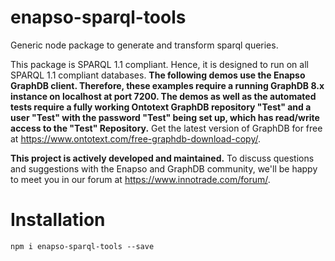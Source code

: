 # enapso-sparql-tools
Generic node package to generate and transform sparql queries.

This package is SPARQL 1.1 compliant. Hence, it is designed to run on all SPARQL 1.1 compliant databases. 
**The following demos use the Enapso GraphDB client. Therefore, these examples require a running GraphDB 8.x instance on localhost at port 7200. The demos as well as the automated tests require a fully working Ontotext GraphDB repository "Test" and a user "Test" with the password "Test" being set up, which has read/write access to the "Test" Repository.**
Get the latest version of GraphDB for free at https://www.ontotext.com/free-graphdb-download-copy/.

**This project is actively developed and maintained.**
To discuss questions and suggestions with the Enapso and GraphDB community, we'll be happy to meet you in our forum at https://www.innotrade.com/forum/.

# Installation 
```
npm i enapso-sparql-tools --save
```

